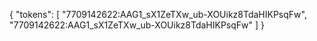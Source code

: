 {
  "tokens": [
    "7709142622:AAG1_sX1ZeTXw_ub-XOUikz8TdaHIKPsqFw",
    "7709142622:AAG1_sX1ZeTXw_ub-XOUikz8TdaHIKPsqFw"
  ]
}
